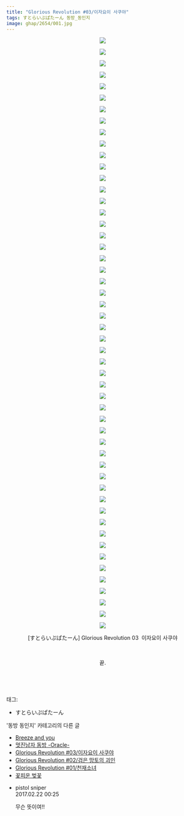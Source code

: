 ```yaml
---
title: "Glorious Revolution #03/이자요이 사쿠야"
tags: すとらいぷぱたーん 동방_동인지
image: ghap/2654/001.jpg
---
```

<div class="article">
<p style="text-align: center; clear: none; float: none;"><img src="{{ site.nasurl }}/ghap/2654/001.jpg"/></p>
<p style="text-align: center; clear: none; float: none;"><img src="{{ site.nasurl }}/ghap/2654/002.jpg"/></p>
<p style="text-align: center; clear: none; float: none;"><img src="{{ site.nasurl }}/ghap/2654/003.jpg"/></p>
<p style="text-align: center; clear: none; float: none;"><img src="{{ site.nasurl }}/ghap/2654/004.jpg"/></p>
<p style="text-align: center; clear: none; float: none;"><img src="{{ site.nasurl }}/ghap/2654/005.jpg"/></p>
<p style="text-align: center; clear: none; float: none;"><img src="{{ site.nasurl }}/ghap/2654/006.jpg"/></p>
<p style="text-align: center; clear: none; float: none;"><img src="{{ site.nasurl }}/ghap/2654/007.jpg"/></p>
<p style="text-align: center; clear: none; float: none;"><img src="{{ site.nasurl }}/ghap/2654/008.jpg"/></p>
<p style="text-align: center; clear: none; float: none;"><img src="{{ site.nasurl }}/ghap/2654/009.jpg"/></p>
<p style="text-align: center; clear: none; float: none;"><img src="{{ site.nasurl }}/ghap/2654/010.jpg"/></p>
<p style="text-align: center; clear: none; float: none;"><img src="{{ site.nasurl }}/ghap/2654/011.jpg"/></p>
<p style="text-align: center; clear: none; float: none;"><img src="{{ site.nasurl }}/ghap/2654/012.jpg"/></p>
<p style="text-align: center; clear: none; float: none;"><img src="{{ site.nasurl }}/ghap/2654/013.jpg"/></p>
<p style="text-align: center; clear: none; float: none;"><img src="{{ site.nasurl }}/ghap/2654/014.jpg"/></p>
<p style="text-align: center; clear: none; float: none;"><img src="{{ site.nasurl }}/ghap/2654/015.jpg"/></p>
<p style="text-align: center; clear: none; float: none;"><img src="{{ site.nasurl }}/ghap/2654/016.jpg"/></p>
<p style="text-align: center; clear: none; float: none;"><img src="{{ site.nasurl }}/ghap/2654/017.jpg"/></p>
<p style="text-align: center; clear: none; float: none;"><img src="{{ site.nasurl }}/ghap/2654/018.jpg"/></p>
<p style="text-align: center; clear: none; float: none;"><img src="{{ site.nasurl }}/ghap/2654/019.jpg"/></p>
<p style="text-align: center; clear: none; float: none;"><img src="{{ site.nasurl }}/ghap/2654/020.jpg"/></p>
<p style="text-align: center; clear: none; float: none;"><img src="{{ site.nasurl }}/ghap/2654/021.jpg"/></p>
<p style="text-align: center; clear: none; float: none;"><img src="{{ site.nasurl }}/ghap/2654/022.jpg"/></p>
<p style="text-align: center; clear: none; float: none;"><img src="{{ site.nasurl }}/ghap/2654/023.jpg"/></p>
<p style="text-align: center; clear: none; float: none;"><img src="{{ site.nasurl }}/ghap/2654/024.jpg"/></p>
<p style="text-align: center; clear: none; float: none;"><img src="{{ site.nasurl }}/ghap/2654/025.jpg"/></p>
<p style="text-align: center; clear: none; float: none;"><img src="{{ site.nasurl }}/ghap/2654/026.jpg"/></p>
<p style="text-align: center; clear: none; float: none;"><img src="{{ site.nasurl }}/ghap/2654/027.jpg"/></p>
<p style="text-align: center; clear: none; float: none;"><img src="{{ site.nasurl }}/ghap/2654/028.jpg"/></p>
<p style="text-align: center; clear: none; float: none;"><img src="{{ site.nasurl }}/ghap/2654/029.jpg"/></p>
<p style="text-align: center; clear: none; float: none;"><img src="{{ site.nasurl }}/ghap/2654/030.jpg"/></p>
<p style="text-align: center; clear: none; float: none;"><img src="{{ site.nasurl }}/ghap/2654/031.jpg"/></p>
<p style="text-align: center; clear: none; float: none;"><img src="{{ site.nasurl }}/ghap/2654/032.jpg"/></p>
<p style="text-align: center; clear: none; float: none;"><img src="{{ site.nasurl }}/ghap/2654/033.jpg"/></p>
<p style="text-align: center; clear: none; float: none;"><img src="{{ site.nasurl }}/ghap/2654/034.jpg"/></p>
<p style="text-align: center; clear: none; float: none;"><img src="{{ site.nasurl }}/ghap/2654/035.jpg"/></p>
<p style="text-align: center; clear: none; float: none;"><img src="{{ site.nasurl }}/ghap/2654/036.jpg"/></p>
<p style="text-align: center; clear: none; float: none;"><img src="{{ site.nasurl }}/ghap/2654/037.jpg"/></p>
<p style="text-align: center; clear: none; float: none;"><img src="{{ site.nasurl }}/ghap/2654/038.jpg"/></p>
<p style="text-align: center; clear: none; float: none;"><img src="{{ site.nasurl }}/ghap/2654/039.jpg"/></p>
<p style="text-align: center; clear: none; float: none;"><img src="{{ site.nasurl }}/ghap/2654/040.jpg"/></p>
<p style="text-align: center; clear: none; float: none;"><img src="{{ site.nasurl }}/ghap/2654/041.jpg"/></p>
<p style="text-align: center; clear: none; float: none;"><img src="{{ site.nasurl }}/ghap/2654/042.jpg"/></p>
<p style="text-align: center; clear: none; float: none;"><img src="{{ site.nasurl }}/ghap/2654/043.jpg"/></p>
<p style="text-align: center; clear: none; float: none;"><img src="{{ site.nasurl }}/ghap/2654/044.jpg"/></p>
<p style="text-align: center; clear: none; float: none;"><img src="{{ site.nasurl }}/ghap/2654/045.jpg"/></p>
<p style="text-align: center; clear: none; float: none;"><img src="{{ site.nasurl }}/ghap/2654/046.jpg"/></p>
<p style="text-align: center; clear: none; float: none;"><img src="{{ site.nasurl }}/ghap/2654/047.jpg"/></p>
<p style="text-align: center; clear: none; float: none;"><img src="{{ site.nasurl }}/ghap/2654/048.jpg"/></p>
<p style="text-align: center; clear: none; float: none;"><img src="{{ site.nasurl }}/ghap/2654/049.jpg"/></p>
<p style="text-align: center; clear: none; float: none;"><img src="{{ site.nasurl }}/ghap/2654/050.jpg"/></p>
<p style="text-align: center; clear: none; float: none;"><img src="{{ site.nasurl }}/ghap/2654/051.jpg"/></p>
<p style="text-align: center; clear: none; float: none;"><img src="{{ site.nasurl }}/ghap/2654/052.jpg"/></p>
<p style="text-align: center; clear: none; float: none;">[すとらいぷぱたーん] Glorious Revolution 03  이자요이 사쿠야</p>
<p style="text-align: center; clear: none; float: none;"><br/></p>
<p style="text-align: center; clear: none; float: none;">끝.</p>
<p style="text-align: center; clear: none; float: none;"><br/></p>
<p><br/></p>
</div><div class="tagTrail">
<p>태그: </p>
<ul>
<li>すとらいぷぱたーん</li>
</ul>
</div><div class="another">
<p>'동방 동인지' 카테고리의 다른 글</p>
<ul>
<li><a href="/2016-10-21-ghap_2656">Breeze and you</a></li>
<li><a href="/2016-10-21-ghap_2655">멋진남자 동방 -Oracle-</a></li>
<li><a href="/2016-10-21-ghap_2654">Glorious Revolution #03/이자요이 사쿠야</a></li>
<li><a href="/2016-10-21-ghap_2653">Glorious Revolution #02/검은 망토의 괴인</a></li>
<li><a href="/2016-10-21-ghap_2652">Glorious Revolution #01/천재소녀</a></li>
<li><a href="/2016-10-21-ghap_2650">꽃피운 벚꽃</a></li>
</ul>
</div><div class="cb_module cb_fluid">
<div class="cb_wrt cb_profile">
<div class="comment">
<ul>
<li class="cb_thumb_off" id="comment14921734">
<div class="cb_comment_area">
<div class="cb_info_area">
<div class="cb_section">
<span class="cb_nick_name">pistol sniper</span>
</div>
<div class="cb_section">
<span class="cb_date">2017.02.22 00:25 </span>
</div>
</div>
<div class="cb_dsc_comment">
<p class="cb_dsc">
											무슨 뜻이여!!
										</p>
</div>
</div></li>
</ul>
</div>
</div><!-- commentList close -->
</div>